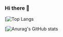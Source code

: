 ### Hi there 👋

[![Top Langs](https://github-readme-stats.vercel.app/api/top-langs/?username=taiga07&theme=tokyonight)

[![Anurag's GitHub stats](https://github-readme-stats.vercel.app/api?username=taiga07&theme=tokyonight&show_icons=true)

<!--
**taiga07/taiga07** is a ✨ _special_ ✨ repository because its `README.md` (this file) appears on your GitHub profile.

Here are some ideas to get you started:

- 🔭 I’m currently working on ...
- 🌱 I’m currently learning ...
- 👯 I’m looking to collaborate on ...
- 🤔 I’m looking for help with ...
- 💬 Ask me about ...
- 📫 How to reach me: ...
- 😄 Pronouns: ...
- ⚡ Fun fact: ...
-->
